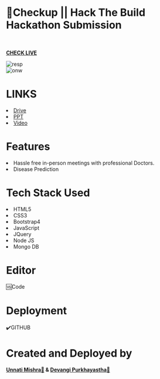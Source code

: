 #  📍Checkup || Hack The Build  Hackathon Submission

<br>


<b> <a href="http://pp0.xyz/doctorwebsite"> CHECK LIVE </a></b>
<br>

<img src="https://i.ibb.co/0q0HV7y/resp.png" alt="resp" border="0">
<br>
<img src="https://i.ibb.co/846MG9T/onw.png" alt="onw" border="0">

<br>
<h1>LINKS</h1>
<li><a href="http://pp0.xyz/htb-drive">Drive</a></li>
<li><a href="http://pp0.xyz/htb-ppt">PPT</a></li>
<li><a href="https://www.youtube.com/watch?v=jMiteZWhDl4">Video</a></li>

<h1>Features</h1>

<li>Hassle free in-person meetings with professional Doctors.</li>
<li>Disease Prediction</li>

<h1>Tech Stack Used</h1>
<li>HTML5</li>
<li>CSS3</li>
<li>Bootstrap4</li>
<li>JavaScript</li>
<li>JQuery</li>
<li>Node JS</li>
<li>Mongo  DB</li>


<h1>Editor</h1>
🆚Code

<h1>Deployment</h1>✔️GITHUB

<h1>Created and Deployed by</h1>
  <b><a href="https://github.com/CodesbyUnnati">Unnati Mishra🙎</a> & <a href="https://github.com/devangi2000">Devangi Purkhayastha🙎</a></b>
  <br><br>
